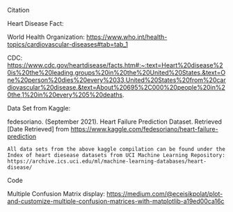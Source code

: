 Citation

Heart Disease Fact:

World Health Organization: https://www.who.int/health-topics/cardiovascular-diseases#tab=tab_1

CDC: https://www.cdc.gov/heartdisease/facts.htm#:~:text=Heart%20disease%20is%20the%20leading,groups%20in%20the%20United%20States.&text=One%20person%20dies%20every%2033,United%20States%20from%20cardiovascular%20disease.&text=About%20695%2C000%20people%20in%20the,1%20in%20every%205%20deaths.

Data Set from Kaggle:

fedesoriano. (September 2021). Heart Failure Prediction Dataset. Retrieved [Date Retrieved] from https://www.kaggle.com/fedesoriano/heart-failure-prediction

    All data sets from the above kaggle compilation can be found under the Index of heart diesease datasets from UCI Machine Learning Repository: https://archive.ics.uci.edu/ml/machine-learning-databases/heart-disease/
    
Code

Multiple Confusion Matrix display: https://medium.com/@eceisikpolat/plot-and-customize-multiple-confusion-matrices-with-matplotlib-a19ed00ca16c

